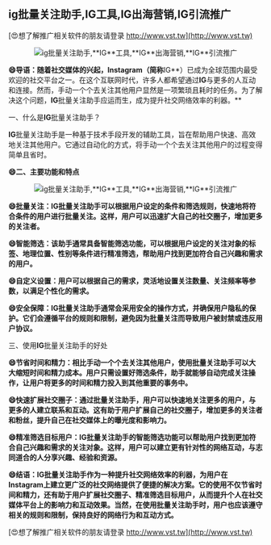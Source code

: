 ## **ig批量关注助手,**IG**工具,**IG**出海营销,**IG**引流推广**

[😍想了解推广相关软件的朋友请登录 http://www.vst.tw](http://www.vst.tw)

 <center><img src="https://vst.tw/MP4/tuiguang/png/7.png" alt="ig批量关注助手,**IG**工具,**IG**出海营销,**IG**引流推广"></center>

**😄导语：随着社交媒体的兴起，Instagram（简称**IG**）已成为全球范围内最受欢迎的社交平台之一。在这个互联网时代，许多人都希望通过**IG**与更多的人互动和连接。然而，手动一个个去关注其他用户显然是一项繁琐且耗时的任务。为了解决这个问题，**IG**批量关注助手应运而生，成为提升社交网络效率的利器。**

一、什么是**IG**批量关注助手？

**IG**批量关注助手是一种基于技术手段开发的辅助工具，旨在帮助用户快速、高效地关注其他用户。它通过自动化的方式，将手动一个个去关注其他用户的过程变得简单且省时。

**😄二、主要功能和特点**

 <center><img src="https://vst.tw/MP4/tuiguang/png/8.png" alt="ig批量关注助手,**IG**工具,**IG**出海营销,**IG**引流推广"></center>

**😄批量关注：**IG**批量关注助手可以根据用户设定的条件和筛选规则，快速地将符合条件的用户进行批量关注。这样，用户可以迅速扩大自己的社交圈子，增加更多的关注者。**

**😄智能筛选：该助手通常具备智能筛选功能，可以根据用户设定的关注对象的标签、地理位置、性别等条件进行精准筛选，帮助用户找到更加符合自己兴趣和需求的用户。**

**😄自定义设置：用户可以根据自己的需求，灵活地设置关注数量、关注频率等参数，以满足个性化的需求。**

**😄安全保障：**IG**批量关注助手通常会采用安全的操作方式，并确保用户隐私的保护。它们会遵循平台的规则和限制，避免因为批量关注而导致用户被封禁或违反用户协议。**

三、使用**IG**批量关注助手的好处

**😄节省时间和精力：相比手动一个个去关注其他用户，使用批量关注助手可以大大缩短时间和精力成本。用户只需设置好筛选条件，助手就能够自动完成关注操作，让用户将更多的时间和精力投入到其他重要的事务中。**

**😄快速扩展社交圈子：通过批量关注助手，用户可以快速地关注更多的用户，与更多的人建立联系和互动。这有助于用户扩展自己的社交圈子，增加更多的关注者和粉丝，提升自己在社交媒体上的曝光度和影响力。**

**😄精准筛选目标用户：**IG**批量关注助手的智能筛选功能可以帮助用户找到更加符合自己兴趣和需求的关注对象。这样，用户可以建立更有针对性的网络互动，与志同道合的人分享兴趣、经验和资源。**

**😄结语：**IG**批量关注助手作为一种提升社交网络效率的利器，为用户在Instagram上建立更广泛的社交网络提供了便捷的解决方案。它的使用不仅节省时间和精力，还有助于用户扩展社交圈子、精准筛选目标用户，从而提升个人在社交媒体平台上的影响力和互动效果。当然，在使用批量关注助手时，用户也应该遵守相关的规则和限制，保持良好的网络行为和互动方式。**

[😍想了解推广相关软件的朋友请登录 http://www.vst.tw](http://www.vst.tw)




